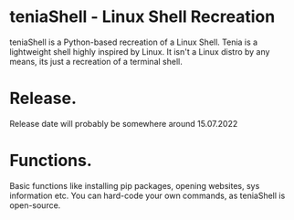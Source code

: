 # teniaShell - Linux Shell Recreation
teniaShell is a Python-based recreation of a Linux Shell.
Tenia is a lightweight shell highly inspired by Linux.
It isn't a Linux distro by any means, its just a recreation of a terminal shell.

# Release.

Release date will probably be somewhere around 15.07.2022


# Functions.

Basic functions like installing pip packages, opening websites, sys information etc.
You can hard-code your own commands, as teniaShell is open-source.

